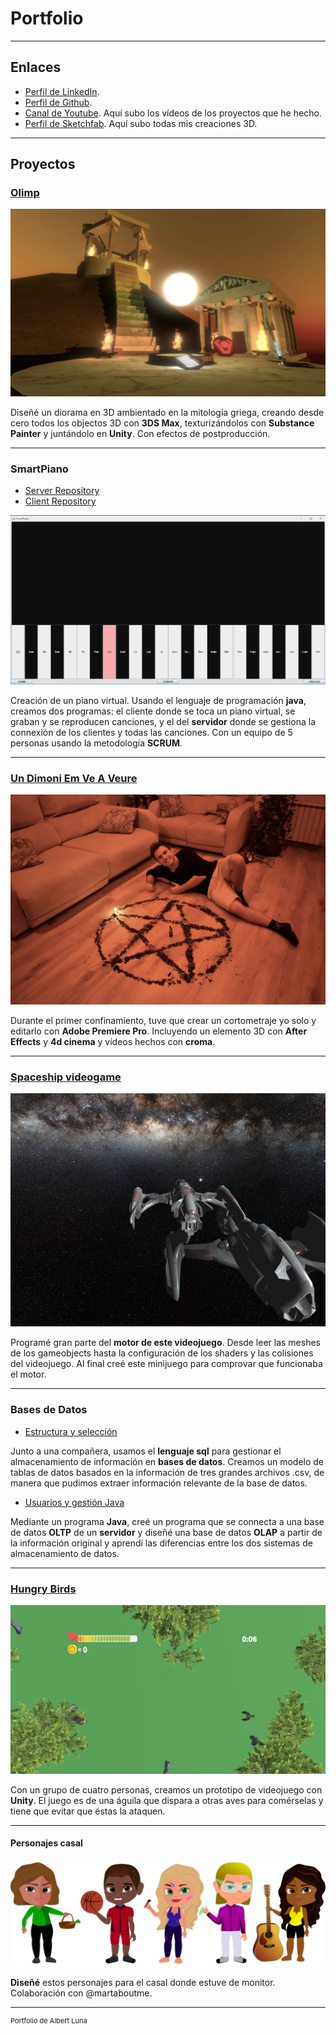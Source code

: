 # Portfolio

---
## Enlaces

- [Perfil de LinkedIn](https://www.linkedin.com/in/albert-luna/).
- [Perfil de Github](https://github.com/albertluna/).
- [Canal de Youtube](https://www.youtube.com/channel/UCwkT-sYdwxnXuFxn2ChyB_Q/). Aquí subo los vídeos de los proyectos que he hecho.
- [Perfil de Sketchfab](https://sketchfab.com/albertluna). Aquí subo todas mis creaciones 3D.

---

## Proyectos

### [Olimp](https://github.com/albertluna/Olimp_executable/)

<img src="/pdf/Foto_Olimp.jpg?raw=true"/>

Diseñé un diorama en 3D ambientado en la mitología griega, creando desde cero todos los objectos 3D con **3DS Max**, texturizándolos con **Substance Painter** y juntándolo en **Unity**. Con efectos de postproducción.

---
### SmartPiano

 - [Server Repository](https://github.com/albertluna/SmartPiano_Server)
 - [Client Repository](https://github.com/albertluna/SmartPiano_Client)
<img src="images/SmartPiano.png?raw=true"/>

Creación de un piano virtual. Usando el lenguaje de programación **java**, creamos dos programas: el cliente donde se toca un piano virtual, se graban y se reproducen canciones, y el del **servidor** donde se gestiona la connexión de los clientes y todas las canciones. Con un equipo de 5 personas usando la metodología **SCRUM**.

---
### [Un Dimoni Em Ve A Veure](https://www.youtube.com/watch?v=6wn-p90MXIw/)

<img src="/images/UDEVAV_foto.JPG?raw=true"/>

Durante el primer confinamiento, tuve que crear un cortometraje yo solo y editarlo con **Adobe Premiere Pro**. Incluyendo un elemento 3D con **After Effects** y **4d cinema** y vídeos hechos con **croma**. 

---
### [Spaceship videogame](https://github.com/albertluna/Space_videogame/)

<img src="images/SpaceGame.png?raw=true"/>

Programé gran parte del **motor de este videojuego**. Desde leer las meshes de los gameobjects hasta la configuración de los shaders y las colisiones del videojuego.
Al final creé este minijuego para comprovar que funcionaba el motor.

---
### Bases de Datos

 - [Estructura y selección](https://github.com/albertluna/BBDD/)
 
Junto a una compañera, usamos el **lenguaje sql** para gestionar el almacenamiento de información en **bases de datos**. Creamos un modelo de tablas de datos basados en la información de tres grandes archivos .csv, de manera que pudimos extraer información relevante de la base de datos.
 
 - [Usuarios y gestión Java](https://github.com/albertluna/BBDDJava/)
 
Mediante un programa **Java**, creé un programa que se connecta a una base de datos **OLTP** de un **servidor** y diseñé una base de datos **OLAP** a partir de la información original y aprendí las diferencias entre los dos sistemas de almacenamiento de datos.
 
---
### [Hungry Birds](https://github.com/albertluna/HungryBirds/)

<img src="images/Captura_HungryBirds.PNG?raw=true"/>

Con un grupo de cuatro personas, creamos un prototipo de videojuego con **Unity**. El juego es de una águila que dispara a otras aves para comérselas y tiene que evitar que éstas la ataquen.

---
#### Personajes casal

<img src="/images/CI_casal.png?raw=true"/>

**Diseñé** estos personajes para el casal donde estuve de monitor. 
Colaboración con @martaboutme. 



---
<p style="font-size:11px">Portfolio de Albert Luna</p>
